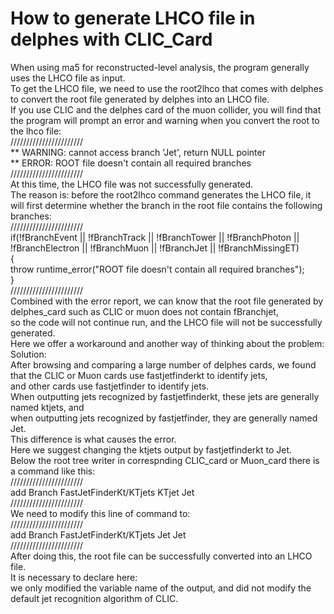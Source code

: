 # How to generate LHCO file in delphes with CLIC_Card

When using ma5 for reconstructed-level analysis, the program generally uses the LHCO file as input. </BR>
To get the LHCO file, we need to use the root2lhco that comes with delphes to convert the root file generated by delphes into an LHCO file. </BR>
If you use CLIC and the delphes card of the muon collider, you will find that the program will prompt an error and warning when you convert the root to the lhco file:</BR>
///////////////////////</BR>
** WARNING: cannot access branch 'Jet', return NULL pointer</BR>
** ERROR: ROOT file doesn't contain all required branches</BR>
///////////////////////</BR>
At this time, the LHCO file was not successfully generated. </BR>
The reason is: before the root2lhco command generates the LHCO file, it will first determine whether the branch in the root file contains the following branches:</BR>
///////////////////////</BR>
if(!fBranchEvent || !fBranchTrack || !fBranchTower || !fBranchPhoton || !fBranchElectron || !fBranchMuon || !fBranchJet || !fBranchMissingET)</BR>
   {</BR>
     throw runtime_error("ROOT file doesn't contain all required branches");</BR>
   }</BR>
///////////////////////</BR>
Combined with the error report, we can know that the root file generated by delphes_card such as CLIC or muon does not contain fBranchjet, </BR>
so the code will not continue run, and the LHCO file will not be successfully generated.</BR>
Here we offer a workaround and another way of thinking about the problem:</BR>
Solution:</BR>
After browsing and comparing a large number of delphes cards, we found that the CLIC or Muon cards use fastjetfinderkt to identify jets, </BR>
and other cards use fastjetfinder to identify jets. </BR>
When outputting jets recognized by fastjetfinderkt, these jets are generally named ktjets, and </BR>
when outputting jets recognized by fastjetfinder, they are generally named Jet. </BR>
This difference is what causes the error.</BR>
Here we suggest changing the ktjets output by fastjetfinderkt to Jet.</BR>
Below the root tree writer in correspnding CLIC_card or Muon_card there is a command like this:</BR>
///////////////////////</BR>
add Branch FastJetFinderKt/KTjets KTjet Jet</BR>
///////////////////////</BR>
We need to modify this line of command to: </BR>
///////////////////////</BR>
add Branch FastJetFinderKt/KTjets Jet Jet</BR>
///////////////////////</BR>
After doing this, the root file can be successfully converted into an LHCO file.</BR>
It is necessary to declare here: </BR>
we only modified the variable name of the output, and did not modify the default jet recognition algorithm of CLIC.</BR>

